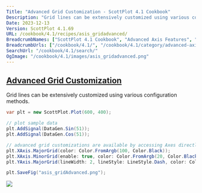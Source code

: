 ```yaml
---
Title: "Advanced Grid Customization - ScottPlot 4.1 Cookbook"
Description: "Grid lines can be extensively customized using various configuration methods."
Date: 2023-12-13
Version: ScottPlot 4.1.69
URL: /cookbook/4.1/recipes/asis_gridadvanced/
BreadcrumbNames: ["ScottPlot 4.1 Cookbook", "Advanced Axis Features", "Advanced Grid Customization"]
BreadcrumbUrls: ["/cookbook/4.1/", "/cookbook/4.1/category/advanced-axis-features", "/cookbook/4.1/recipes/asis_gridadvanced/"]
SearchUrl: "/cookbook/4.1/search/"
OgImage: "/cookbook/4.1/images/asis_gridadvanced.png"
---
```


<h2><a id='advanced-grid-customization' href='/cookbook/4.1/recipes/asis_gridadvanced/'>Advanced Grid Customization</a></h2>

Grid lines can be extensively customized using various configuration methods.

```cs
var plt = new ScottPlot.Plot(600, 400);

// plot sample data
plt.AddSignal(DataGen.Sin(51));
plt.AddSignal(DataGen.Cos(51));

// advanced grid customizations are available by accessing Axes directly
plt.XAxis.MajorGrid(color: Color.FromArgb(100, Color.Black));
plt.XAxis.MinorGrid(enable: true, color: Color.FromArgb(20, Color.Black));
plt.YAxis.MajorGrid(lineWidth: 2, lineStyle: LineStyle.Dash, color: Color.Magenta);

plt.SaveFig("asis_gridAdvanced.png");
```

<img src='../../images/asis_gridadvanced.png' class='d-block mx-auto my-5' />


